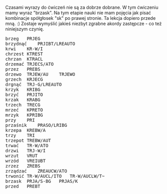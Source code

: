 Czasami wyrazy do ćwiczeń nie są za dobrze dobrane. W tym ćwiczeniu mamy wyraz "brzask". 
Na tym etapie nauki nie mam pojęcia jak pisać kombinacje spółgłosek "sk" po prawej stronie. Ta lekcja dopiero przede mną. :)
Zostaje wymyślić jakieś niezbyt zgrabne akordy zastępcze - co też niniejszym czynię.
<pre>
brzeg	PRJEG	
brzydnąć	PRJIBT/LREAUTO	
krwi	KR-W/I	
chrzest	KTREST	
chrzan	KTRACL	
drzemać	TRJECS/ATO	
przez	PREBS	
drzewo	TRJEW/AU	TRJEWO
grzech	KRJECG	
drgnąć	TRJ-G/LREAUTO	
krzyk	KRIBG	
brzyć	PRJITO	
krzak	KRABG	
trzech	TRECG	
mrzeć	KPRETO	
mrzyk	KPRIBG	
przy	PRI	
przaśnik	PRASO/LRIBG	
krzepa	KREBW/A	
trzy	TRI	
trzepot	TREBW/AUT	
trwać	TR-W/ATO	
drzwi	TRJ-W/I	
wrzut	VRUT	
wrzód	VREIUBT	
zrzez	ZREBS	
zrządzać	ZREAUCW/ATO	
trwonić	TR-W/AUCL/ITO	TR-W/AUCLW/T~
brzask	PRJA/S-BG	PRJAS/K
przed	PREBT	
</pre>
